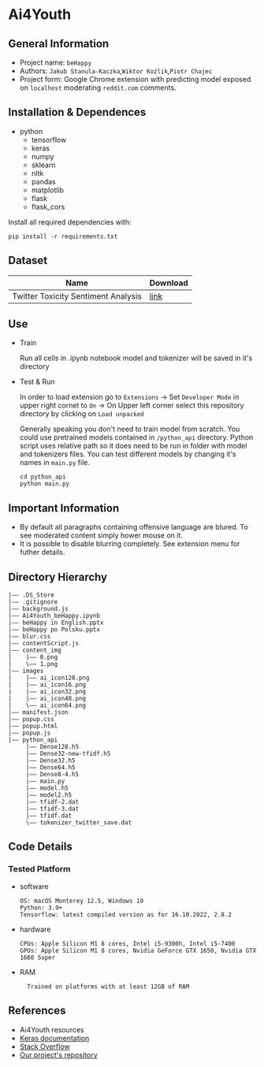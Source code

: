 Ai4Youth
===
## General Information
- Project name:  `beHappy`
- Authors:  `Jakub Stanula-Kaczka`,`Wiktor Koźlik`,`Piotr Chajec`
- Project form: Google Chrome extension with predicting model exposed on `localhost` moderating `reddit.com` comments.

## Installation & Dependences
- python
    - tensorflow
    - keras
    - numpy
    - sklearn
    - nltk
    - pandas
    - matplotlib
    - flask
    - flask_cors

Install all required dependencies with:

```pip install -r requirements.txt``` 

## Dataset
| Name | Download |
| ---      | ---   |
| Twitter Toxicity Sentiment Analysis | [link](https://www.kaggle.com/datasets/ashwiniyer176/toxic-tweets-dataset) |

## Use
- Train
  
  Run all cells in .ipynb notebook model 
  and tokenizer will be saved in it's directory
- Test & Run

    In order to load extension go to `Extensions` -> Set `Developer Mode` in upper right cornet to `On` -> On Upper left corner select this repository directory by clicking on `Load unpacked`

    Generally speaking you don't need to train model from scratch. You could use pretrained models contained in ```/python_api``` directory.
    Python script uses relative path so it does need to be run in folder with model and tokenizers files.
    You can test different models by changing it's names in `main.py` file.

      cd python_api
      python main.py

## Important Information
- By default all paragraphs containing offensive language are blured. To see moderated content simply hower mouse on it.
- It is possible to disable blurring completely. See extension menu for futher details.
  

## Directory Hierarchy
```
|—— .DS_Store
|—— .gitignore
|—— background.js
|—— Ai4Youth_beHappy.ipynb
|—— beHappy in English.pptx
|—— beHappy po Polsku.pptx
|—— blur.css
|—— contentScript.js
|—— content_img
|    |—— 0.png
|    \—— 1.png
|—— images
|    |—— ai_icon128.png
|    |—— ai_icon16.png
|    |—— ai_icon32.png
|    |—— ai_icon48.png
|    \—— ai_icon64.png
|—— manifest.json
|—— popup.css
|—— popup.html
|—— popup.js
|—— python_api
     |—— Dense128.h5
     |—— Dense32-new-tfidf.h5
     |—— Dense32.h5
     |—— Dense64.h5
     |—— Dense8-4.h5
     |—— main.py
     |—— model.h5
     |—— model2.h5
     |—— tfidf-2.dat
     |—— tfidf-3.dat
     |—— tfidf.dat
     \—— tokenizer_twitter_save.dat
```
## Code Details
### Tested Platform
- software
  ```
  OS: macOS Monterey 12.5, Windows 10
  Python: 3.9+
  Tensorflow: latest compiled version as for 16.10.2022, 2.8.2
  ```
- hardware
  ```
  CPUs: Apple Silicon M1 8 cores, Intel i5-9300h, Intel i5-7400
  GPUs: Apple Silicon M1 8 cores, Nvidia GeForce GTX 1650, Nvidia GTX 1660 Super
  ```
- RAM
  ```
    Trained on platforms with at least 12GB of RAM
  ```

## References
- Ai4Youth resources
- [Keras documentation](https://keras.io)
- [Stack Overflow](https://stackoverflow.com)
- [Our project's repository](https://github.com/Jakub-S-K/beHappy-Ai4Youth)  
